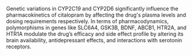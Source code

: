 Genetic variations in CYP2C19 and CYP2D6 significantly influence the pharmacokinetics of citalopram by affecting the drug's plasma levels and dosing requirements respectively. In terms of pharmacodynamics, polymorphisms in genes like SLC6A4, GSK3B, BDNF, ABCB1, HTR2A, and HTR1A modulate the drug’s efficacy and side effect profile by altering its brain availability, antidepressant effects, and interactions with serotonin receptors.